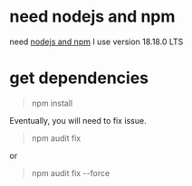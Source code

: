 # need nodejs and npm

need [nodejs and npm](https://nodejs.org/) I use version 18.18.0 LTS

# get dependencies

> npm install

Eventually, you will need to fix issue.

> npm audit fix  

or

>  npm audit fix --force